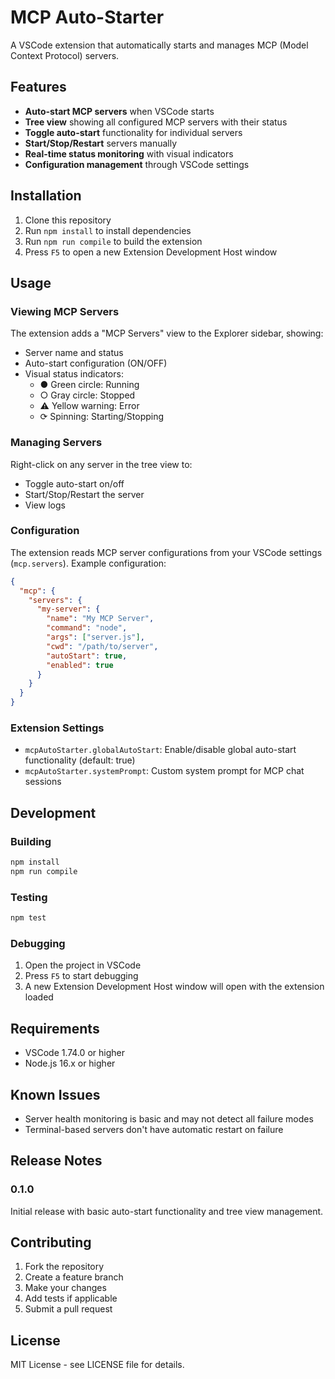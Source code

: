 # MCP Auto-Starter

A VSCode extension that automatically starts and manages MCP (Model Context Protocol) servers.

## Features

- **Auto-start MCP servers** when VSCode starts
- **Tree view** showing all configured MCP servers with their status
- **Toggle auto-start** functionality for individual servers
- **Start/Stop/Restart** servers manually
- **Real-time status monitoring** with visual indicators
- **Configuration management** through VSCode settings

## Installation

1. Clone this repository
2. Run `npm install` to install dependencies
3. Run `npm run compile` to build the extension
4. Press `F5` to open a new Extension Development Host window

## Usage

### Viewing MCP Servers

The extension adds a "MCP Servers" view to the Explorer sidebar, showing:
- Server name and status
- Auto-start configuration (ON/OFF)
- Visual status indicators:
  - ● Green circle: Running
  - ○ Gray circle: Stopped
  - ⚠ Yellow warning: Error
  - ⟳ Spinning: Starting/Stopping

### Managing Servers

Right-click on any server in the tree view to:
- Toggle auto-start on/off
- Start/Stop/Restart the server
- View logs

### Configuration

The extension reads MCP server configurations from your VSCode settings (`mcp.servers`). Example configuration:

```json
{
  "mcp": {
    "servers": {
      "my-server": {
        "name": "My MCP Server",
        "command": "node",
        "args": ["server.js"],
        "cwd": "/path/to/server",
        "autoStart": true,
        "enabled": true
      }
    }
  }
}
```

### Extension Settings

- `mcpAutoStarter.globalAutoStart`: Enable/disable global auto-start functionality (default: true)
- `mcpAutoStarter.systemPrompt`: Custom system prompt for MCP chat sessions

## Development

### Building

```bash
npm install
npm run compile
```

### Testing

```bash
npm test
```

### Debugging

1. Open the project in VSCode
2. Press `F5` to start debugging
3. A new Extension Development Host window will open with the extension loaded

## Requirements

- VSCode 1.74.0 or higher
- Node.js 16.x or higher

## Known Issues

- Server health monitoring is basic and may not detect all failure modes
- Terminal-based servers don't have automatic restart on failure

## Release Notes

### 0.1.0

Initial release with basic auto-start functionality and tree view management.

## Contributing

1. Fork the repository
2. Create a feature branch
3. Make your changes
4. Add tests if applicable
5. Submit a pull request

## License

MIT License - see LICENSE file for details.
